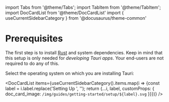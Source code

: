 import Tabs from '@theme/Tabs';
import TabItem from '@theme/TabItem';
import DocCardList from '@theme/DocCardList'
import { useCurrentSidebarCategory } from '@docusaurus/theme-common'

# Prerequisites

The first step is to install [Rust](https://www.rust-lang.org) and system dependencies. Keep in mind that this setup is only needed for _developing Tauri apps_. Your end-users are not required to do any of this.

Select the operating system on which you are installing Tauri:

<DocCardList items={useCurrentSidebarCategory().items.map(i => {const label = i.label.replace('Setting Up ', ''); return {...i, label, customProps: { doc_card_image: `/img/guides/getting-started/setup/${label}.svg` }}})} />
